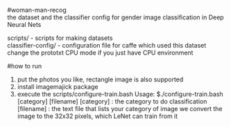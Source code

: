 #woman-man-recog  
the dataset and the classifier config for gender image classification in Deep Neural Nets  
  
scripts/ - scripts for making datasets  
classifier-config/ - configuration file for caffe which used this dataset    
                     change the prototxt CPU mode if you just have CPU environment 

#how to run  
1. put the photos you like, rectangle image is also supported  
2. install imagemajick package
3. execute the scripts/configure-train.bash
   Usage: $./configure-train.bash [category] [filename]
   [category] : the category to do classification
   [filename] : the text file that lists your category of image
   we convert the image to the 32x32 pixels, which LeNet can train from it  